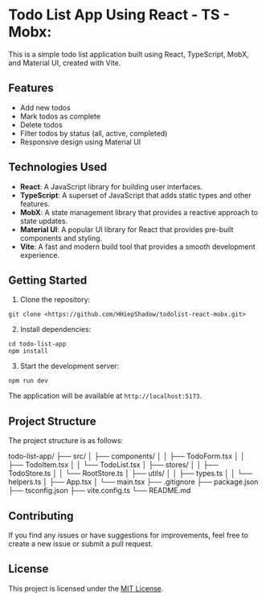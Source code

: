 # Todo List App Using React - TS - Mobx:

This is a simple todo list application built using React, TypeScript, MobX, and Material UI, created with Vite.

## Features

- Add new todos
- Mark todos as complete
- Delete todos
- Filter todos by status (all, active, completed)
- Responsive design using Material UI

## Technologies Used

- **React**: A JavaScript library for building user interfaces.
- **TypeScript**: A superset of JavaScript that adds static types and other features.
- **MobX**: A state management library that provides a reactive approach to state updates.
- **Material UI**: A popular UI library for React that provides pre-built components and styling.
- **Vite**: A fast and modern build tool that provides a smooth development experience.

## Getting Started

1. Clone the repository:

```
git clone <https://github.com/HHiepShadow/todolist-react-mobx.git>
```

2. Install dependencies:

```
cd todo-list-app
npm install
```

3. Start the development server:

```
npm run dev
```

The application will be available at `http://localhost:5173`.

## Project Structure

The project structure is as follows:

todo-list-app/
├── src/
│ ├── components/
│ │ ├── TodoForm.tsx
│ │ ├── TodoItem.tsx
│ │ └── TodoList.tsx
│ ├── stores/
│ │ ├── TodoStore.ts
│ │ └── RootStore.ts
│ ├── utils/
│ │ ├── types.ts
│ │ └── helpers.ts
│ ├── App.tsx
│ └── main.tsx
├── .gitignore
├── package.json
├── tsconfig.json
├── vite.config.ts
└── README.md

## Contributing

If you find any issues or have suggestions for improvements, feel free to create a new issue or submit a pull request.

## License

This project is licensed under the [MIT License](LICENSE).
